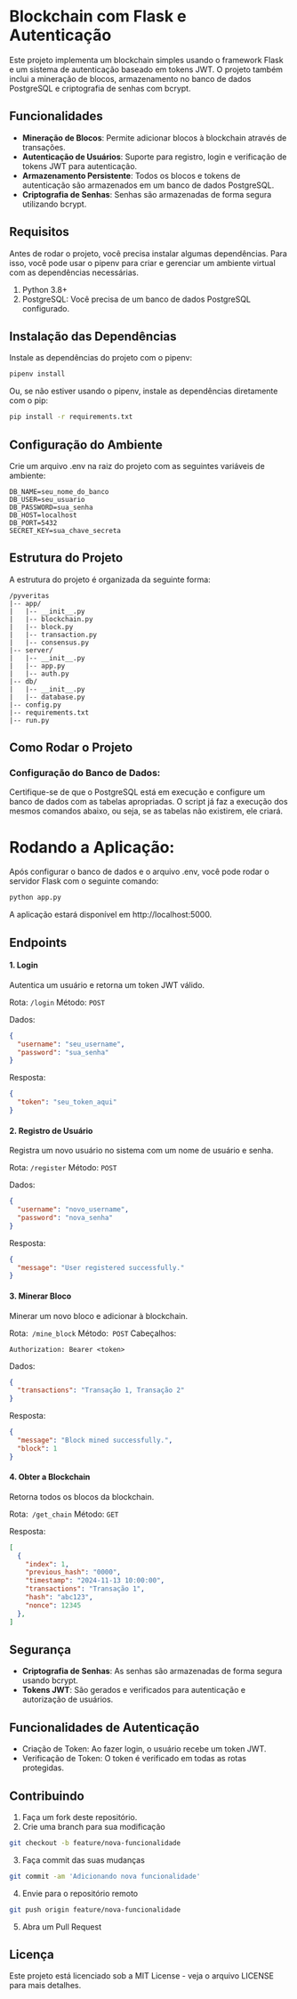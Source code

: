 # Blockchain com Flask e Autenticação
Este projeto implementa um blockchain simples usando o framework Flask e um sistema de autenticação baseado em tokens JWT. O projeto também inclui a mineração de blocos, armazenamento no banco de dados PostgreSQL e criptografia de senhas com bcrypt.

## Funcionalidades
- **Mineração de Blocos**: Permite adicionar blocos à blockchain através de transações.
- **Autenticação de Usuários**: Suporte para registro, login e verificação de tokens JWT para autenticação.
- **Armazenamento Persistente**: Todos os blocos e tokens de autenticação são armazenados em um banco de dados PostgreSQL.
- **Criptografia de Senhas**: Senhas são armazenadas de forma segura utilizando bcrypt.

## Requisitos
Antes de rodar o projeto, você precisa instalar algumas dependências. Para isso, você pode usar o pipenv para criar e gerenciar um ambiente virtual com as dependências necessárias.

1. Python 3.8+
1. PostgreSQL: Você precisa de um banco de dados PostgreSQL configurado.

## Instalação das Dependências
Instale as dependências do projeto com o pipenv:

```bash
pipenv install
```

Ou, se não estiver usando o pipenv, instale as dependências diretamente com o pip:

```bash
pip install -r requirements.txt
```

## Configuração do Ambiente
Crie um arquivo .env na raiz do projeto com as seguintes variáveis de ambiente:

```
DB_NAME=seu_nome_do_banco
DB_USER=seu_usuario
DB_PASSWORD=sua_senha
DB_HOST=localhost
DB_PORT=5432
SECRET_KEY=sua_chave_secreta
```

## Estrutura do Projeto
A estrutura do projeto é organizada da seguinte forma:

```
/pyveritas
|-- app/
|   |-- __init__.py
|   |-- blockchain.py
|   |-- block.py
|   |-- transaction.py
|   |-- consensus.py
|-- server/
|   |-- __init__.py
|   |-- app.py
|   |-- auth.py
|-- db/
|   |-- __init__.py
|   |-- database.py
|-- config.py
|-- requirements.txt
|-- run.py
```
## Como Rodar o Projeto
### Configuração do Banco de Dados:

Certifique-se de que o PostgreSQL está em execução e configure um banco de dados com as tabelas apropriadas. O script já faz a execução dos mesmos comandos abaixo, ou seja, se as tabelas não existirem, ele criará.

# Rodando a Aplicação:

Após configurar o banco de dados e o arquivo .env, você pode rodar o servidor Flask com o seguinte comando:

```bash
python app.py
```

A aplicação estará disponível em http://localhost:5000.

## Endpoints

#### 1. Login
Autentica um usuário e retorna um token JWT válido.

Rota: `/login`
Método: `POST`

Dados:

```json
{
  "username": "seu_username",
  "password": "sua_senha"
}
```

Resposta:

```json
{
  "token": "seu_token_aqui"
}
```

#### 2. Registro de Usuário
Registra um novo usuário no sistema com um nome de usuário e senha.

Rota: `/register`
Método: `POST`

Dados:

```json
{
  "username": "novo_username",
  "password": "nova_senha"
}
```

Resposta:

```json
{
  "message": "User registered successfully."
}
```

#### 3. Minerar Bloco
Minerar um novo bloco e adicionar à blockchain.

Rota:` /mine_block`
Método:` POST`
Cabeçalhos:

```
Authorization: Bearer <token>
```

Dados:

```json
{
  "transactions": "Transação 1, Transação 2"
}
```

Resposta:

```json
{
  "message": "Block mined successfully.",
  "block": 1
}
```

#### 4. Obter a Blockchain
Retorna todos os blocos da blockchain.

Rota:` /get_chain`
Método: `GET`

Resposta:

```json
[
  {
    "index": 1,
    "previous_hash": "0000",
    "timestamp": "2024-11-13 10:00:00",
    "transactions": "Transação 1",
    "hash": "abc123",
    "nonce": 12345
  },
]
```

## Segurança
- **Criptografia de Senhas**: As senhas são armazenadas de forma segura usando bcrypt.
- **Tokens JWT**: São gerados e verificados para autenticação e autorização de usuários.

## Funcionalidades de Autenticação
- Criação de Token: Ao fazer login, o usuário recebe um token JWT.
- Verificação de Token: O token é verificado em todas as rotas protegidas.

## Contribuindo
1. Faça um fork deste repositório.
2. Crie uma branch para sua modificação
```bash
git checkout -b feature/nova-funcionalidade
```
3. Faça commit das suas mudanças
```bash
git commit -am 'Adicionando nova funcionalidade'
```
4. Envie para o repositório remoto
```bash
git push origin feature/nova-funcionalidade
```
5. Abra um Pull Request

## Licença

Este projeto está licenciado sob a MIT License - veja o arquivo LICENSE para mais detalhes.
